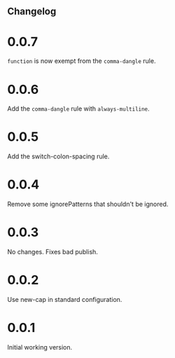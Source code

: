 Changelog
---------

# 0.0.7

`function` is now exempt from the `comma-dangle` rule.

# 0.0.6

Add the `comma-dangle` rule with `always-multiline`.

# 0.0.5

Add the switch-colon-spacing rule.

# 0.0.4

Remove some ignorePatterns that shouldn't be ignored.

# 0.0.3

No changes. Fixes bad publish.

# 0.0.2

Use new-cap in standard configuration.

# 0.0.1

Initial working version.
